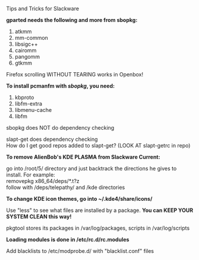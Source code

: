 Tips and Tricks for Slackware

<b>gparted needs the following and more from sbopkg:</b>

1. atkmm
2. mm-common
3. libsigc++
4. cairomm
5. pangomm
6. gtkmm

Firefox scrolling WITHOUT TEARING works in Openbox!

<b>To install pcmanfm with <i>sbopkg</i>, you need:</b>

1. kbproto
2. libfm-extra
3. libmenu-cache
4. libfm

sbopkg does NOT do dependency checking

slapt-get does dependency checking<br>
How do I get good repos added to slapt-get? (LOOK AT slapt-getrc in repo)

<b>To remove AlienBob's KDE PLASMA from Slackware Current:</b>

go into /root/5/ directory and just backtrack the directions he gives to install. For example:<br>
removepkg x86_64/deps/*.t?z<br>
follow with /deps/telepathy/ and /kde directories

<b>To change KDE icon themes, go into ~/.kde4/share/icons/</b>

Use "less" to see what files are installed by a package. <b>You can KEEP YOUR SYSTEM CLEAN this way!</b>

pkgtool stores its packages in /var/log/packages, scripts in /var/log/scripts

<b>Loading modules is done in /etc/rc.d/rc.modules</b>

Add blacklists to /etc/modprobe.d/ with "blacklist.conf" files

